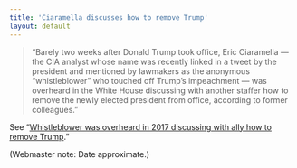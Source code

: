 ```yaml
---
title: 'Ciaramella discusses how to remove Trump'
layout: default
---
```


> “Barely two weeks after Donald Trump took office, Eric Ciaramella — the CIA analyst whose name was recently linked in a tweet by the president and mentioned by lawmakers as the anonymous “whistleblower” who touched off Trump’s impeachment — was overheard in the White House discussing with another staffer how to remove the newly elected president from office, according to former colleagues.”

See “[Whistleblower was overheard in 2017 discussing with ally how to remove Trump](/2020/01/22/whistleblower-was-overheard-in-2017-discussing-with-ally-how-to-remove-trump.html).”

(Webmaster note: Date approximate.)